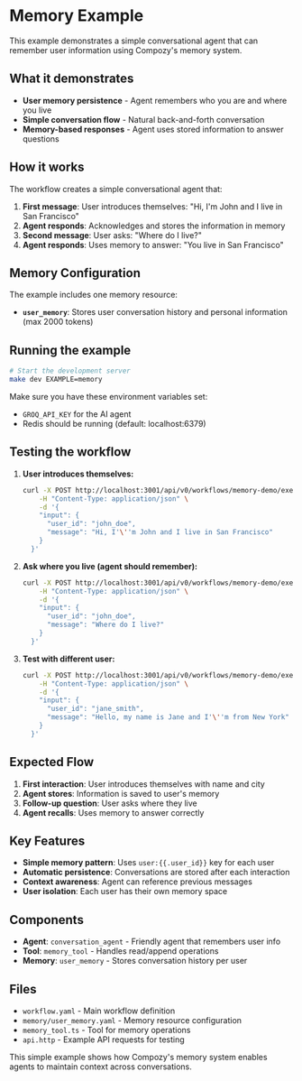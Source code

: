 # Memory Example

This example demonstrates a simple conversational agent that can remember user information using Compozy's memory system.

## What it demonstrates

- **User memory persistence** - Agent remembers who you are and where you live
- **Simple conversation flow** - Natural back-and-forth conversation
- **Memory-based responses** - Agent uses stored information to answer questions

## How it works

The workflow creates a simple conversational agent that:

1. **First message**: User introduces themselves: "Hi, I'm John and I live in San Francisco"
2. **Agent responds**: Acknowledges and stores the information in memory
3. **Second message**: User asks: "Where do I live?"
4. **Agent responds**: Uses memory to answer: "You live in San Francisco"

## Memory Configuration

The example includes one memory resource:

- **`user_memory`**: Stores user conversation history and personal information (max 2000 tokens)

## Running the example

```bash
# Start the development server
make dev EXAMPLE=memory
```

Make sure you have these environment variables set:

- `GROQ_API_KEY` for the AI agent
- Redis should be running (default: localhost:6379)

## Testing the workflow

1. **User introduces themselves:**

    ```bash
    curl -X POST http://localhost:3001/api/v0/workflows/memory-demo/executions \
        -H "Content-Type: application/json" \
        -d '{
        "input": {
          "user_id": "john_doe",
          "message": "Hi, I'\''m John and I live in San Francisco"
        }
      }'
    ```

2. **Ask where you live (agent should remember):**

    ```bash
    curl -X POST http://localhost:3001/api/v0/workflows/memory-demo/executions \
        -H "Content-Type: application/json" \
        -d '{
        "input": {
          "user_id": "john_doe",
          "message": "Where do I live?"
        }
      }'
    ```

3. **Test with different user:**

    ```bash
    curl -X POST http://localhost:3001/api/v0/workflows/memory-demo/executions \
        -H "Content-Type: application/json" \
        -d '{
        "input": {
          "user_id": "jane_smith",
          "message": "Hello, my name is Jane and I'\''m from New York"
        }
      }'
    ```

## Expected Flow

1. **First interaction**: User introduces themselves with name and city
2. **Agent stores**: Information is saved to user's memory
3. **Follow-up question**: User asks where they live
4. **Agent recalls**: Uses memory to answer correctly

## Key Features

- **Simple memory pattern**: Uses `user:{{.user_id}}` key for each user
- **Automatic persistence**: Conversations are stored after each interaction
- **Context awareness**: Agent can reference previous messages
- **User isolation**: Each user has their own memory space

## Components

- **Agent**: `conversation_agent` - Friendly agent that remembers user info
- **Tool**: `memory_tool` - Handles read/append operations
- **Memory**: `user_memory` - Stores conversation history per user

## Files

- `workflow.yaml` - Main workflow definition
- `memory/user_memory.yaml` - Memory resource configuration
- `memory_tool.ts` - Tool for memory operations
- `api.http` - Example API requests for testing

This simple example shows how Compozy's memory system enables agents to maintain context across conversations.
